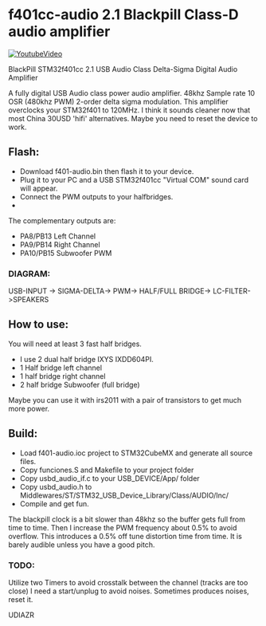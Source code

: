 # f401cc-audio 2.1 Blackpill Class-D audio amplifier
[![YoutubeVideo](https://img.youtube.com/vi/Q_hg8kxJaRE/0.jpg)](https://www.youtube.com/watch?v=Q_hg8kxJaRE)

BlackPill STM32f401cc 2.1 USB Audio Class Delta-Sigma Digital Audio Amplifier

A fully digital USB Audio class power audio amplifier.
48khz Sample rate 10 OSR (480khz PWM) 2-order delta sigma modulation.
This amplifier overclocks your STM32f401 to 120MHz. 
I think it sounds cleaner now that most China 30USD 'hifi'  alternatives.
Maybe you need to reset the device to work.

## Flash:
- Download f401-audio.bin then flash it to your device.
- Plug it to your PC and a USB STM32f401cc "Virtual COM" sound card  will appear.
- Connect the PWM outputs to your halfbridges.
- 
The complementary outputs are:
- PA8/PB13 Left Channel 
- PA9/PB14 Right Channel 
- PA10/PB15 Subwoofer PWM



### DIAGRAM:
USB-INPUT -> SIGMA-DELTA-> PWM-> HALF/FULL BRIDGE-> LC-FILTER->SPEAKERS





## How to use:
You will need at least 3 fast half bridges.

- I use 2 dual half bridge IXYS IXDD604PI.  
- 1 Half bridge left channel
- 1 half bridge right channel
- 2 half bridge Subwoofer  (full bridge)

Maybe you can use it with irs2011 with a pair of transistors to get much more power.



## Build:
- Load f401-audio.ioc project to STM32CubeMX and generate all source files.
- Copy funciones.S and Makefile to your project folder
- Copy usbd_audio_if.c to your USB_DEVICE/App/ folder
- Copy usbd_audio.h to Middlewares/ST/STM32_USB_Device_Library/Class/AUDIO/Inc/
- Compile and get fun.

The blackpill clock is a bit slower than 48khz so the buffer gets full from time to time.
Then I increase the PWM frequency about 0.5% to avoid overflow.
This introduces a 0.5% off tune distortion time from time.
It is barely audible unless you have a good pitch.

### TODO:

Utilize two Timers to avoid crosstalk between the channel (tracks are too close)
I need a start/unplug to avoid noises.
Sometimes produces noises, reset it.


UDIAZR
